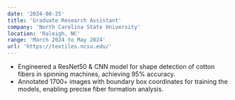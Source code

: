 ```yaml
---
date: '2024-08-25'
title: 'Graduate Research Assistant'
company: 'North Carolina State University'
location: 'Raleigh, NC'
range: 'March 2024 to May 2024'
url: 'https://textiles.ncsu.edu/'
---
```


- Engineered a ResNet50 & CNN model for shape detection of cotton fibers in spinning machines, achieving 95% accuracy.
- Annotated 1700+ images with boundary box coordinates for training the models, enabling precise fiber formation analysis.
